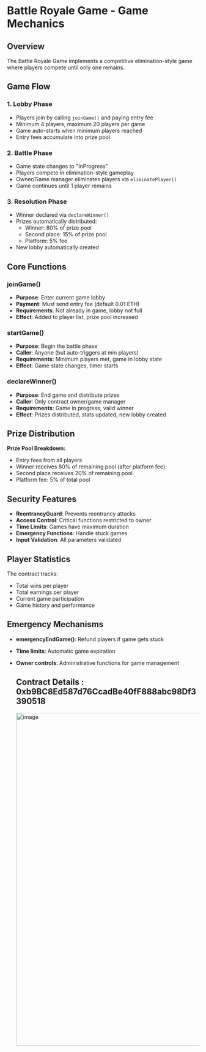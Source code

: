 # Battle Royale Game - Game Mechanics

## Overview
The Battle Royale Game implements a competitive elimination-style game where players compete until only one remains.

## Game Flow

### 1. Lobby Phase
- Players join by calling `joinGame()` and paying entry fee
- Minimum 4 players, maximum 20 players per game
- Game auto-starts when minimum players reached
- Entry fees accumulate into prize pool

### 2. Battle Phase  
- Game state changes to "InProgress"
- Players compete in elimination-style gameplay
- Owner/Game manager eliminates players via `eliminatePlayer()`
- Game continues until 1 player remains

### 3. Resolution Phase
- Winner declared via `declareWinner()`
- Prizes automatically distributed:
  - Winner: 80% of prize pool
  - Second place: 15% of prize pool  
  - Platform: 5% fee
- New lobby automatically created

## Core Functions

### joinGame()
- **Purpose**: Enter current game lobby
- **Payment**: Must send entry fee (default 0.01 ETH)
- **Requirements**: Not already in game, lobby not full
- **Effect**: Added to player list, prize pool increased

### startGame()
- **Purpose**: Begin the battle phase
- **Caller**: Anyone (but auto-triggers at min players)
- **Requirements**: Minimum players met, game in lobby state
- **Effect**: Game state changes, timer starts

### declareWinner()
- **Purpose**: End game and distribute prizes
- **Caller**: Only contract owner/game manager
- **Requirements**: Game in progress, valid winner
- **Effect**: Prizes distributed, stats updated, new lobby created

## Prize Distribution

**Prize Pool Breakdown:**
- Entry fees from all players
- Winner receives 80% of remaining pool (after platform fee)
- Second place receives 20% of remaining pool
- Platform fee: 5% of total pool

## Security Features

- **ReentrancyGuard**: Prevents reentrancy attacks
- **Access Control**: Critical functions restricted to owner
- **Time Limits**: Games have maximum duration
- **Emergency Functions**: Handle stuck games
- **Input Validation**: All parameters validated

## Player Statistics

The contract tracks:
- Total wins per player
- Total earnings per player  
- Current game participation
- Game history and performance

## Emergency Mechanisms

- **emergencyEndGame()**: Refund players if game gets stuck
- **Time limits**: Automatic game expiration
- **Owner controls**: Administrative functions for game management

  ## Contract Details : 0xb9BC8Ed587d76CcadBe40fF888abc98Df3390518
  <img width="1918" height="870" alt="image" src="https://github.com/user-attachments/assets/af91bc1e-f0e2-4fa9-8f5c-afd427759a80" />
